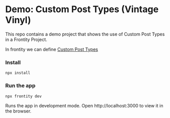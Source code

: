 # Demo: Custom Post Types (Vintage Vinyl)

This repo contains a demo project that shows the use of Custom Post Types in a Frontity Project. 

In frontity we can define [Custom Post Types](https://docs.frontity.org/api-reference-1/wordpress-source#state-source-posttypes)

### Install

```
npx install
```

### Run the app

```
npx frontity dev
```

Runs the app in development mode. Open http://localhost:3000 to view it in the browser.


